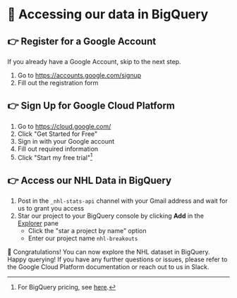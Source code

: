 # 📝 Accessing our data in BigQuery

## 👉 Register for a Google Account

If you already have a Google Account, skip to the next step.

1. Go to https://accounts.google.com/signup
2. Fill out the registration form

## 👉 Sign Up for Google Cloud Platform

1. Go to https://cloud.google.com/
2. Click "Get Started for Free"
3. Sign in with your Google account
4. Fill out required information
5. Click "Start my free trial"[^1]

[^1]: For BigQuery pricing, see [here](https://cloud.google.com/bigquery/pricing).

## 👉 Access our NHL Data in BigQuery

1. Post in the `_nhl-stats-api` channel with your Gmail address and wait for us to grant you access
2. Star our project to your BigQuery console by clicking **Add** in the [Explorer](https://cloud.google.com/bigquery/docs/bigquery-web-ui#starring_adding_a_project) pane
   - Click the "star a project by name" option
   - Enter our project name `nhl-breakouts`

🎉 Congratulations! You can now explore the NHL dataset in BigQuery. Happy querying! If you have any further questions or issues, please refer to the Google Cloud Platform documentation or reach out to us in Slack.
